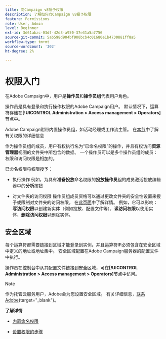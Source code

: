 ```yaml
---
title: 向Campaign v8授予权限
description: 了解如何向Campaign v8授予权限
feature: Permissions
role: User, Admin
level: Beginner
exl-id: 3d61abac-03df-42d3-a950-37e41a5a7756
source-git-commit: 5ab598d904bf900bcb4c01680e1b4730881ff8a5
workflow-type: tm+mt
source-wordcount: '302'
ht-degree: 2%

---
```


# 权限入门

在Adobe Campaign中，用户是&#x200B;**操作员**&#x200B;和&#x200B;**操作员组**&#x200B;代表用户角色。

操作员是具有登录和执行操作权限的Adobe Campaign用户。 默认情况下，运算符存储在&#x200B;**[!UICONTROL Administration > Access management > Operators]**&#x200B;节点中。

Adobe Campaign附带内置操作员组，如活动经理或工作流主管。 在[本节](../start/gs-permissions.md)中了解有关权限的详细信息

作为操作员组的成员，用户有权执行名为“已命名权限”的操作，并且有权访问&#x200B;**资源管理器**&#x200B;视图的文件夹中所包含的数据。 一个操作员可以是多个操作员组的成员：权限和访问权限是相加的。

已命名权限将权限授予：

* 执行操作
例如，为具有**准备投放**&#x200B;命名权限的&#x200B;**投放操作员**&#x200B;组的成员激活投放编辑器中的&#x200B;**分析**&#x200B;按钮

* 对文件夹的访问权限
操作员组成员资格可以通过更改文件夹的安全性设置来授予或限制对文件夹的访问权限。 在[此页面](../start/folder-permissions.md)中了解详情。 例如，它可以影响：**写访问权限**&#x200B;以创建新实体（例如投放、配置文件等），**读访问权限**&#x200B;以使用实体，**删除访问权限**&#x200B;以删除实体。

## 安全区域

每个运算符都需要链接到区域才能登录到实例，并且运算符IP必须包含在安全区域中定义的地址或地址集中。 安全区域配置在Adobe Campaign服务器的配置文件中执行。

操作员在控制台中从其配置文件链接到安全区域，可在&#x200B;**[!UICONTROL Administration > Access management > Operators]**&#x200B;节点中访问。

>[!NOTE]
>
>作为托管云服务用户，Adobe会为您设置安全区域。 有关详细信息，[联系Adobe](https://helpx.adobe.com/cn/enterprise/admin-guide.html/enterprise/using/support-for-experience-cloud.ug.html){target="_blank"}。

**了解详情**

* [内置命名权限](../start/gs-permissions.md)

* [设置权限的步骤](../start/manage-permissions.md)
